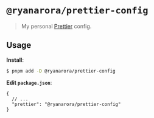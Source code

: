 # `@ryanarora/prettier-config`

> My personal [Prettier](https://prettier.io) config.

## Usage

**Install**:

```bash
$ pnpm add -D @ryanarora/prettier-config
```

**Edit `package.json`**:

```jsonc
{
  // ...
  "prettier": "@ryanarora/prettier-config"
}
```
